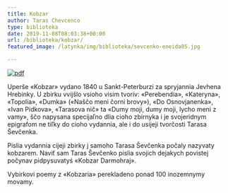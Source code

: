 ```yaml
---
title: Kobzar
author: Taras Chevcenco
type: biblioteka
date: 2019-11-08T08:03:38+00:00
url: /biblioteka/kobzar/
featured_image: /latynka/img/biblioteka/sevcenko-eneida05.jpg

---
```

<a href="https://drive.google.com/file/d/1TPIhcQpabidekW5vYs12luS4krzUHBkF/view" target="_blank"><img src="/latynka/img/biblioteka/pdf-icon.png" alt="pdf" /></a>

Uperše «Kobzar» vydano 1840 u Sankt-Peterburzi za spryjannia Jevhena Hrebinky. U zbirku vvijšlo vsioho visim tvoriv: «Perebendia», «Kateryna», «Topolia», «Dumka» («Naščo meni čorni brovy»), «Do Osnovjanenka», «Ivan Pidkova», «Tarasova nič» ta «Dumy moji, dumy moji, lycho meni z vamy», ščo napysana specijaľno dlia cioho zbirnyka i je svojeridnym epigrafom ne tiľky do cioho vydannia, ale i do usijeji tvorčosti Tarasa Ševčenka.

Pislia vydannia cijeji zbirky j samoho Tarasa Ševčenka počaly nazyvaty kobzarem. Naviť sam Taras Ševčenko pislia svojich dejakych povistej počynav pidpysuvatyś «Kobzar Darmohraj».

Vybirkovi poemy z «Kobzaria» perekladeno ponad 100 inozemnymy movamy.